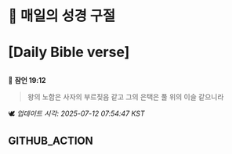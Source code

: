 # 🙏 매일의 성경 구절
# [Daily Bible verse]
##
<!-- START_BIBLE_VERSE -->
📖 **잠언 19:12**
> 왕의 노함은 사자의 부르짖음 같고 그의 은택은 풀 위의 이슬 같으니라

🕊️ _업데이트 시각: 2025-07-12 07:54:47 KST_
  <!-- END_BIBLE_VERSE -->
## GITHUB_ACTION

